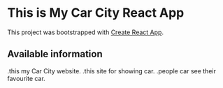 # This is My Car City React App

This project was bootstrapped with [Create React App](https://github.com/facebook/create-react-app).

## Available information

.this my Car City website.
.this site for showing car.
.people car see their favourite car.
